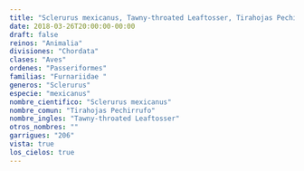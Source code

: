 ```yaml
---
title: "Sclerurus mexicanus, Tawny-throated Leaftosser, Tirahojas Pechirrufo"
date: 2018-03-26T20:00:00-00:00
draft: false
reinos: "Animalia"
divisiones: "Chordata"
clases: "Aves"
ordenes: "Passeriformes"
familias: "Furnariidae "
generos: "Sclerurus"
especie: "mexicanus"
nombre_cientifico: "Sclerurus mexicanus"
nombre_comun: "Tirahojas Pechirrufo"
nombre_ingles: "Tawny-throated Leaftosser"
otros_nombres: ""
garrigues: "206"
vista: true
los_cielos: true
---
```

